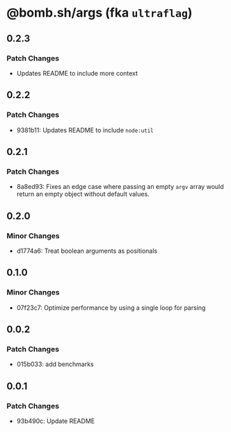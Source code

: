 # @bomb.sh/args (fka `ultraflag`)

## 0.2.3

### Patch Changes

- Updates README to include more context

## 0.2.2

### Patch Changes

- 9381b11: Updates README to include `node:util`

## 0.2.1

### Patch Changes

- 8a8ed93: Fixes an edge case where passing an empty `argv` array would return an empty object without default values.

## 0.2.0

### Minor Changes

- d1774a6: Treat boolean arguments as positionals

## 0.1.0

### Minor Changes

- 07f23c7: Optimize performance by using a single loop for parsing

## 0.0.2

### Patch Changes

- 015b033: add benchmarks

## 0.0.1

### Patch Changes

- 93b490c: Update README
